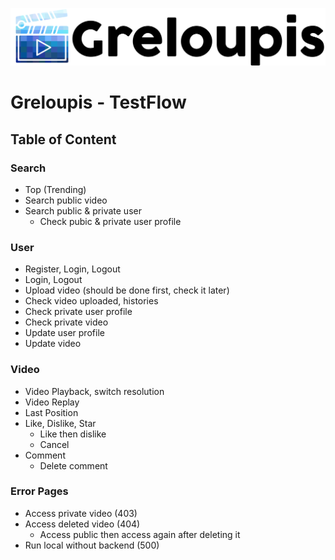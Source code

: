 [![logo](greloupis-horizontal.png)](https://greloupis-frontend.herokuapp.com/)

# Greloupis - TestFlow

## Table of Content

### Search
- Top (Trending)
- Search public video
- Search public & private user
    - Check pubic & private user profile

### User
- Register, Login, Logout
- Login, Logout
- Upload video (should be done first, check it later)
- Check video uploaded, histories
- Check private user profile
- Check private video
- Update user profile
- Update video

### Video
- Video Playback, switch resolution
- Video Replay
- Last Position
- Like, Dislike, Star
    - Like then dislike
    - Cancel
- Comment
    - Delete comment

### Error Pages
- Access private video (403)
- Access deleted video (404)
    - Access public then access again after deleting it
- Run local without backend (500)
